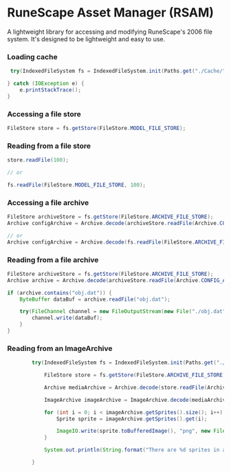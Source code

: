 # RuneScape Asset Manager (RSAM)
A lightweight library for accessing and modifying RuneScape's 2006 file system. It's designed to be lightweight and easy to use.

### Loading cache
```java
 try(IndexedFileSystem fs = IndexedFileSystem.init(Paths.get("./Cache/"))) {

} catch (IOException e) {
    e.printStackTrace();
}
```

### Accessing a file store
```java
FileStore store = fs.getStore(FileStore.MODEL_FILE_STORE);
```

### Reading from a file store
```java
store.readFile(100);

// or

fs.readFile(FileStore.MODEL_FILE_STORE, 100);
```

### Accessing a file archive
```java
FileStore archiveStore = fs.getStore(FileStore.ARCHIVE_FILE_STORE);
Archive configArchive = Archive.decode(archiveStore.readFile(Archive.CONFIG_ARCHIVE));

// or
Archive configArchive = Archive.decode(fs.readFile(FileStore.ARCHIVE_FILE_STORE, Archive.CONFIG_ARCHIVE));
```

### Reading from a file archive
```java
FileStore archiveStore = fs.getStore(FileStore.ARCHIVE_FILE_STORE);
Archive archive = Archive.decode(archiveStore.readFile(Archive.CONFIG_ARCHIVE));

if (archive.contains("obj.dat")) {
    ByteBuffer dataBuf = archive.readFile("obj.dat");

    try(FileChannel channel = new FileOutputStream(new File("./obj.dat")).getChannel()) {
        channel.write(dataBuf);
    }
}
```

### Reading from an ImageArchive
```java
        try(IndexedFileSystem fs = IndexedFileSystem.init(Paths.get("./Cache/"))) {

            FileStore store = fs.getStore(FileStore.ARCHIVE_FILE_STORE);

            Archive mediaArchive = Archive.decode(store.readFile(Archive.MEDIA_ARCHIVE));

            ImageArchive imageArchive = ImageArchive.decode(mediaArchive, "mod_icons.dat");

            for (int i = 0; i < imageArchive.getSprites().size(); i++) {
                Sprite sprite = imageArchive.getSprites().get(i);

                ImageIO.write(sprite.toBufferedImage(), "png", new File(output, i + ".png"));
            }

            System.out.println(String.format("There are %d sprites in archive=%d", imageArchive.getSprites().size(), imageArchive.getHash()));

        }
```
